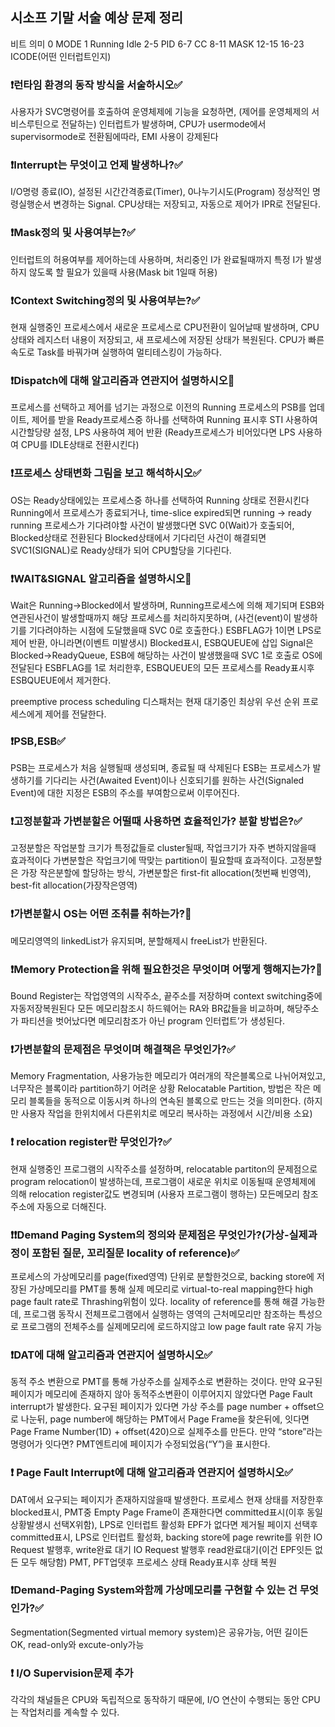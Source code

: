 ## 시소프 기말 서술 예상 문제 정리

비트 의미
0 MODE
1 Running Idle
2-5 PID
6-7 CC
8-11 MASK
12-15
16-23 ICODE(어떤 인터럽트인지)

### ❗️런타임 환경의 동작 방식을 서술하시오✅
사용자가 SVC명령어를 호출하여 운영체제에 기능을 요청하면,
(제어를 운영체제의 서비스루틴으로 전달하는) 인터럽트가 발생하며,
CPU가 usermode에서 supervisormode로 전환됨에따라, EMI 사용이 강제된다

### ❗️Interrupt는 무엇이고 언제 발생하나?✅
I/O명령 종료(IO), 설정된 시간간격종료(Timer), 0나누기시도(Program)
정상적인 명령실행순서 변경하는 Signal.
CPU상태는 저장되고, 자동으로 제어가 IPR로 전달된다.

### ❗️Mask정의 및 사용여부는?✅
인터럽트의 허용여부를 제어하는데 사용하며, 처리중인 I가 완료될때까지 특정 I가 발생하지 않도록 할 필요가 있을때 사용(Mask bit 1일때 허용)

### ❗️Context Switching정의 및 사용여부는?✅
현재 실행중인 프로세스에서 새로운 프로세스로 CPU전환이 일어날때 발생하며, CPU상태와 레지스터 내용이 저장되고,
새 프로세스에 저장된 상태가 복원된다.
CPU가 빠른속도로 Task를 바꿔가며 실행하여 멀티테스킹이 가능하다.

### ❗️Dispatch에 대해 알고리즘과 연관지어 설명하시오🤔
프로세스를 선택하고 제어를 넘기는 과정으로
이전의 Running 프로세스의 PSB를 업데이트, 제어를 받을 Ready프로세스중 하나를 선택하여 Running 표시후
STI 사용하여 시간할당량 설정, LPS 사용하여 제어 반환
(Ready프로세스가 비어있다면 LPS 사용하여 CPU를 IDLE상태로 전환시킨다)


### ❗️프로세스 상태변화 그림을 보고 해석하시오✅
OS는 Ready상태에있는 프로세스중 하나를 선택하여 Running 상태로 전환시킨다
Running에서 프로세스가 종료되거나, time-slice expired되면 running -> ready
running 프로세스가 기다려야할 사건이 발생했다면 SVC 0(Wait)가 호출되어, Blocked상태로 전환된다
Blocked상태에서 기다리던 사건이 해결되면 SVC1(SIGNAL)로 Ready상태가 되어 CPU할당을 기다린다.

### ❗️WAIT&SIGNAL 알고리즘을 설명하시오🤔
Wait은 Running->Blocked에서 발생하며, Running프로세스에 의해 제기되며 ESB와 연관된사건이 발생할때까지
해당 프로세스를 처리하지못하며, (사건(event)이 발생하기를 기다려야하는 시점에 도달했을때 SVC 0로 호출한다.)
ESBFLAG가 1이면 LPS로 제어 반환, 아니라면(이벤트 미발생시) Blocked표시, ESBQUEUE에 삽입
Signal은 Blocked->ReadyQueue, ESB에 해당하는 사건이 발생했을때 SVC 1로 호출로 OS에 전달된다
ESBFLAG를 1로 처리한후, ESBQUEUE의 모든 프로세스를 Ready표시후 ESBQUEUE에서 제거한다.

preemptive process scheduling
디스패처는 현재 대기중인 최상위 우선 순위 프로세스에게 제어를 전달한다.

### ❗️PSB,ESB✅
PSB는 프로세스가 처음 실행될때 생성되며, 종료될 때 삭제된다
ESB는 프로세스가 발생하기를 기다리는 사건(Awaited Event)이나 신호되기를 원하는 사건(Signaled Event)에 대한 지정은 ESB의 주소를 부여함으로써 이루어진다.

### ❗️고정분할과 가변분할은 어떨때 사용하면 효율적인가? 분할 방법은?✅
고정분할은 작업분할 크기가 특정값들로 cluster될때, 작업크기가 자주 변하지않을때 효과적이다
가변분할은 작업크기에 딱맞는 partition이 필요할때 효과적이다.
고정분할은 가장 작은분할에 할당하는 방식, 가변분할은 first-fit allocation(첫번째 빈영역), best-fit allocation(가장작은영역)

### ❗️가변분할시 OS는 어떤 조취를 취하는가?🤔
메모리영역의 linkedList가 유지되며, 분할해제시 freeList가 반환된다.

### ❗️Memory Protection을 위해 필요한것은 무엇이며 어떻게 행해지는가?🤔
Bound Register는 작업영역의 시작주소, 끝주소를 저장하며 context switching중에 자동저장복원된다
모든 메모리참조시 하드웨어는 RA와 BR값들을 비교하며,
해당주소가 파티션을 벗어났다면 메모리참조가 아닌 program 인터럽트’가 생성된다.

### ❗️가변분할의 문제점은 무엇이며 해결책은 무엇인가?✅
Memory Fragmentation, 사용가능한 메모리가 여러개의 작은블록으로 나뉘어져있고, 너무작은 블록이라 partition하기 어려운 상황
Relocatable Partition, 방법은 작은 메모리 블록들을 동적으로 이동시켜 하나의 연속된 블록으로 만드는 것을 의미한다. (하지만 사용자 작업을 한위치에서 다른위치로 메모리 복사하는 과정에서 시간/비용 소요)

### ❗️ relocation register란 무엇인가?✅
현재 실행중인 프로그램의 시작주소를 설정하며,
relocatable partiton의 문제점으로 program relocation이 발생하는데,
프로그램이 새로운 위치로 이동될때 운영체제에 의해 relocation register값도 변경되며 (사용자 프로그램이 행하는) 모든메모리 참조주소에 자동으로 더해진다.

### ❗️❗️Demand Paging System의 정의와 문제점은 무엇인가?(가상-실제과정이 포함된 질문, 꼬리질문 locality of reference)✅
프로세스의 가상메모리를 page(fixed영역) 단위로 분할한것으로,
backing store에 저장된 가상메모리를 PMT를 통해 실제 메모리로 virtual-to-real mapping한다
high page fault rate로 Thrashing위험이 있다. locality of reference를 통해 해결 가능한데,
프로그램 동작시 전체프로그램에서 실행하는 영역의 근처메모리만 참조하는 특성으로
프로그램의 전체주소를 실제메모리에 로드하지않고 low page fault rate 유지 가능

### ❗️DAT에 대해 알고리즘과 연관지어 설명하시오✅
동적 주소 변환으로 PMT를 통해 가상주소를 실제주소로 변환하는 것이다.
만약 요구된 페이지가 메모리에 존재하지 않아 동적주소변환이 이루어지지 않았다면
Page Fault interrupt가 발생한다.
요구된 페이지가 있다면 가상 주소를 page number + offset으로 나눈뒤,
page number에 해당하는 PMT에서 Page Frame을 찾은뒤에, 잇다면
Page Frame Number(1D) + offset(420)으로 실제주소를 만든다.
만약 “store”라는 명령어가 잇다면? PMT엔트리에 페이지가 수정되었음(“Y”)을 표시한다.


### ❗️ Page Fault Interrupt에 대해 알고리즘과 연관지어 설명하시오✅
DAT에서 요구되는 페이지가 존재하지않을때 발생한다.
프로세스 현재 상태를 저장한후 blocked표시,
PMT중  Empty Page Frame이 존재한다면 committed표시(이후 동일상황발생시 선택X위함), LPS로 인터럽트 활성화
EPF가 없다면 제거될 페이지 선택후 committed표시, LPS로 인터럽트 활성화,
backing store에 page rewrite를 위한 IO Request 발행후, write완료 대기
IO Request 발행후 read완료대기(이건 EPF잇든 없든 모두 해당함)
PMT, PFT업뎃후 프로세스 상태 Ready표시후 상태 복원

### ❗️Demand-Paging System와함께 가상메모리를 구현할 수 있는 건 무엇인가?✅
Segmentation(Segmented virtual memory system)은 공유가능, 어떤 길이든 OK, read-only와 excute-only가능


### ❗️ I/O Supervision문제 추가
각각의 채널들은 CPU와 독립적으로 동작하기 때문에,
I/O 연산이 수행되는 동안 CPU는 작업처리를 계속할 수 있다.
